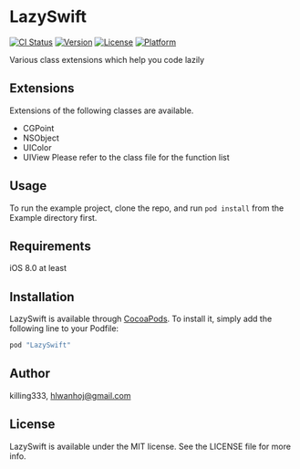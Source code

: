 # LazySwift

[![CI Status](http://img.shields.io/travis/killing333/LazySwift.svg?style=flat)](https://travis-ci.org/killing333/LazySwift)
[![Version](https://img.shields.io/cocoapods/v/LazySwift.svg?style=flat)](http://cocoapods.org/pods/LazySwift)
[![License](https://img.shields.io/cocoapods/l/LazySwift.svg?style=flat)](http://cocoapods.org/pods/LazySwift)
[![Platform](https://img.shields.io/cocoapods/p/LazySwift.svg?style=flat)](http://cocoapods.org/pods/LazySwift)

Various class extensions which help you code lazily

## Extensions

Extensions of the following classes are available.
- CGPoint
- NSObject
- UIColor
- UIView
Please refer to the class file for the function list

## Usage

To run the example project, clone the repo, and run `pod install` from the Example directory first.

## Requirements

iOS 8.0 at least

## Installation

LazySwift is available through [CocoaPods](http://cocoapods.org). To install
it, simply add the following line to your Podfile:

```ruby
pod "LazySwift"
```

## Author

killing333, hlwanhoj@gmail.com

## License

LazySwift is available under the MIT license. See the LICENSE file for more info.